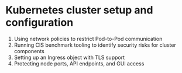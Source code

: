 # Kubernetes cluster setup and configuration

1. Using network policies to restrict Pod-to-Pod communication
2. Running CIS benchmark tooling to identify security risks for cluster components
3. Setting up an Ingress object with TLS support
4. Protecting node ports, API endpoints, and GUI access


